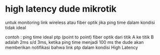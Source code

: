 # high latency dude mikrotik
untuk monitoring link wireless atau fiber optik jika ping time dalam kondisi tidak ideal

contoh : ping time ideal ptp (point to point) fiber optik dari titik A ke titik B adalah 2ms s/d 3ms, ketika ping time menjadi 100 ms the dude akan memberikan notifikasi bahwa link ptp dalam kondisi High Latency 
